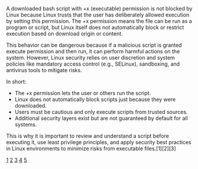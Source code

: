 A downloaded bash script with +x (executable) permission is not blocked by Linux because Linux trusts that the user has
deliberately allowed execution by setting this permission. The +x permission means the file can be run as a program or
script, but Linux itself does not automatically block or restrict execution based on download origin or content.

This behavior can be dangerous because if a malicious script is granted execute permission and then run, it can perform
harmful actions on the system. However, Linux security relies on user discretion and system policies like mandatory access
control (e.g., SELinux), sandboxing, and antivirus tools to mitigate risks.

In short:

- The +x permission lets the user or others run the script.
- Linux does not automatically block scripts just because they were downloaded.
- Users must be cautious and only execute scripts from trusted sources.
- Additional security layers exist but are not guaranteed by default for all systems.

This is why it is important to review and understand a script before executing it, use least privilege principles, and apply
security best practices in Linux environments to minimize risks from executable files.[1][2][3]

[1](https://www.webasha.com/blog/what-is-the-role-of-linux-file-permissions-in-cybersecurity-the-detailed-guide)
[2](https://stackoverflow.com/questions/36887144/what-are-the-security-risks-of-having-executable-permissions-to-files-in-linux)
[3](https://jfrog.com/community/devops/linux-permissions-dos-and-donts/)
[4](https://www.redhat.com/en/blog/linux-file-permissions-explained)
[5](https://www.sans.org/blog/understanding-user-permissions-your-first-line-of-defense-part-3-of-5)

